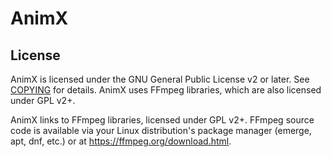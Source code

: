 # AnimX

## License
AnimX is licensed under the GNU General Public License v2 or later. See [COPYING](COPYING) for details.
AnimX uses FFmpeg libraries, which are also licensed under GPL v2+.

AnimX links to FFmpeg libraries, licensed under GPL v2+. FFmpeg source code is available via your Linux distribution's package manager (emerge, apt, dnf, etc.) or at https://ffmpeg.org/download.html.
